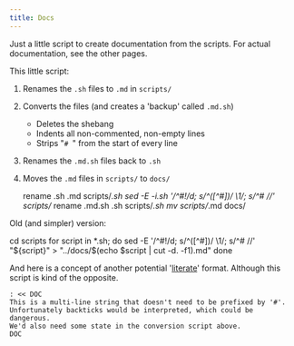 ```yaml
---
title: Docs
---
```


Just a little script to create documentation from the scripts. For actual documentation, see the other pages.

This little script:
1.  Renames the `.sh` files to `.md` in `scripts/`
2.  Converts the files (and creates a 'backup' called `.md.sh`)
    -   Deletes the shebang
    -   Indents all non-commented, non-empty lines
    -   Strips "`# `" from the start of every line
3.  Renames the `.md.sh` files back to `.sh`
4.  Moves the `.md` files in `scripts/` to `docs/`

    rename .sh .md scripts/*.sh
    sed -E -i.sh '/^#!/d; s/^([^#])/    \1/; s/^# //' scripts/*
    rename .md.sh .sh scripts/*.sh
    mv scripts/*.md docs/

Old (and simpler) version:

   cd scripts
   for script in *.sh; do
       sed -E '/^#!/d; s/^([^#])/    \1/; s/^# //' "${script}" > "../docs/$(echo $script | cut -d. -f1).md"
   done

And here is a concept of another potential '[literate](https://en.wikipedia.org/wiki/Literate_programming)' format.
Although this script is kind of the opposite.

    : << DOC
    This is a multi-line string that doesn't need to be prefixed by '#'.
    Unfortunately backticks would be interpreted, which could be dangerous.
    We'd also need some state in the conversion script above.
    DOC
